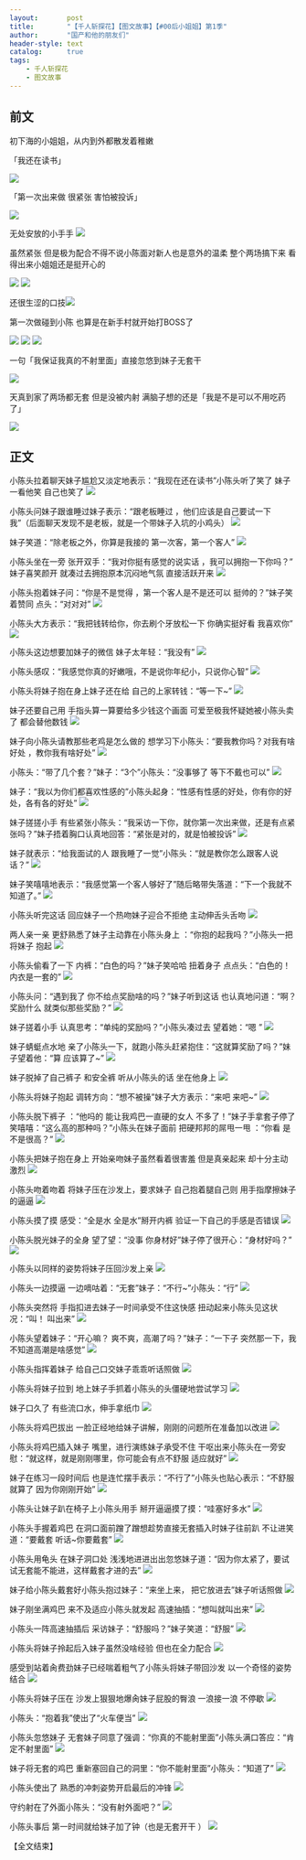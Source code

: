 ```yaml
---
layout:       post
title:        "【千人斩探花】【图文故事】【#00后小姐姐】第1季"
author:       "国产和他的朋友们"
header-style: text
catalog:      true
tags:
    - 千人斩探花
    - 图文故事
---
```


## 前文

初下海的小姐姐，从内到外都散发着稚嫩

「我还在读书」

![](https://jt.mcq93.app/tupian/forum/202412/02/215202dp174545urga42u1.gif)

「第一次出来做 很紧张 害怕被投诉」

![](https://jt.mcq93.app/tupian/forum/202501/15/143331lkn0zzfoa0hass6q.gif)

无处安放的小手手 ![](https://jt.mcq93.app/tupian/forum/202412/02/215420vplnq1qlqmbbbnr1.gif)

虽然紧张 但是极为配合不得不说小陈面对新人也是意外的温柔 整个两场搞下来 看得出来小姐姐还是挺开心的

![](https://jt.mcq93.app/tupian/forum/202412/02/215444yycv2kv5mr1iv26t.gif)
![](https://jt.mcq93.app/tupian/forum/202412/02/215451ndzzgcpxymqxfgxf.gif)

还很生涩的口技![](https://jt.mcq93.app/tupian/forum/202412/02/215511exvepmz7zbpf7fuw.gif)

第一次做碰到小陈 也算是在新手村就开始打BOSS了

![](https://jt.mcq93.app/tupian/forum/202412/02/215531iolu35lb38o7boo7.gif)
![](https://jt.mcq93.app/tupian/forum/202412/02/215537sjx5nfxiaxj1wxl3.gif)
![](https://jt.mcq93.app/tupian/forum/202412/02/214931j5oo25vr4qovv966.gif)

一句「我保证我真的不射里面」直接忽悠到妹子无套干 

![](https://jt.mcq93.app/tupian/forum/202412/02/215542riqzpqu8eqgepzks.gif)

天真到家了两场都无套 但是没被内射 满脑子想的还是「我是不是可以不用吃药了」

![](https://jt.mcq93.app/tupian/forum/202412/02/215602e0ovnaz0fvowhb2l.gif)


## 正文

小陈头拉着聊天妹子尴尬又淡定地表示：“我现在还在读书”小陈头听了笑了 妹子一看他笑 自己也笑了 
![](https://jt.mcq93.app/tupian/forum/202501/15/142404qpp3po8sb1runqpq.gif)

小陈头问妹子跟谁睡过妹子表示：“跟老板睡过 ，他们应该是自己要试一下我”（后面聊天发现不是老板，就是一个带妹子入坑的小鸡头） 
![](https://jt.mcq93.app/tupian/forum/202501/15/142409lzy86ln2rlr666hz.gif)

妹子笑道：“除老板之外，你算是我接的 第一次客，第一个客人” 
![](https://jt.mcq93.app/tupian/forum/202501/15/142415qshh3x3xsizut9z0.gif)

小陈头坐在一旁 张开双手：“我对你挺有感觉的说实话 ，我可以拥抱一下你吗？” 妹子喜笑颜开 就凑过去拥抱原本沉闷地气氛 直接活跃开来 
![](https://jt.mcq93.app/tupian/forum/202501/15/142421m20zmsdyxy5exrzr.gif)

小陈头抱着妹子问：“你是不是觉得 ，第一个客人是不是还可以 挺帅的？”妹子笑着赞同 点头：“对对对” 
![](https://jt.mcq93.app/tupian/forum/202501/15/142428q6ji4fi1j46fabyj.gif)

小陈头大方表示：“我把钱转给你，你去刷个牙放松一下 你确实挺好看 我喜欢你” 
![](https://jt.mcq93.app/tupian/forum/202501/15/142434j4xxr9lkxn7rw6wa.gif)

小陈头这边想要加妹子的微信 妹子太年轻：“我没有” 
![](https://jt.mcq93.app/tupian/forum/202501/15/142439ffujfuuyia92zyy9.gif)

小陈头感叹：“我感觉你真的好嫩哦，不是说你年纪小，只说你心智” 
![](https://jt.mcq93.app/tupian/forum/202501/15/142449c8xphs6p66k16psh.gif)

小陈头将妹子抱在身上妹子还在给 自己的上家转钱：“等一下~” 
![](https://jt.mcq93.app/tupian/forum/202501/15/142459grw7eih2kwxe3wkb.gif)

妹子还要自己用 手指头算一算要给多少钱这个画面 可爱至极我怀疑她被小陈头卖了 都会替他数钱 
![](https://jt.mcq93.app/tupian/forum/202501/15/142509pkmaicec5nfacefu.gif)

妹子向小陈头请教那些老鸡是怎么做的 想学习下小陈头：“要我教你吗？对我有啥好处 ，教你我有啥好处” 
![](https://jt.mcq93.app/tupian/forum/202501/15/142519zzgmmoio3bwaqibq.gif)

小陈头：“带了几个套？”妹子：“3个”小陈头：“没事够了 等下不戴也可以” 
![](https://jt.mcq93.app/tupian/forum/202501/15/142527s338y7xp8zlzyzgl.gif)

妹子：“我以为你们都喜欢性感的”小陈头起身：“性感有性感的好处，你有你的好处，各有各的好处” 
![](https://jt.mcq93.app/tupian/forum/202501/15/142536bb6xdnz2qjajsqnj.gif)

妹子搓搓小手 有些紧张小陈头：“我采访一下你，就你第一次出来做，还是有点紧张吗？”妹子捂着胸口认真地回答：“紧张是对的，就是怕被投诉” 
![](https://jt.mcq93.app/tupian/forum/202501/15/142546frhe2tpal9pnnog9.gif)

妹子就表示：“给我面试的人 跟我睡了一觉”小陈头：“就是教你怎么跟客人说话？” 
![](https://jt.mcq93.app/tupian/forum/202501/15/142557sxgzwosg2xsmwmvo.gif)

妹子笑嘻嘻地表示：“我感觉第一个客人够好了”随后略带失落道：“下一个我就不知道了。” 
![](https://jt.mcq93.app/tupian/forum/202501/15/142609q1ffl4xt874std47.gif)

小陈头听完这话 回应妹子一个热吻妹子迎合不拒绝 主动伸舌头舌吻 
![](https://jt.mcq93.app/tupian/forum/202501/15/142622err9n6jhrrlnrngy.gif)

两人亲一亲 更舒熟悉了妹子主动靠在小陈头身上 ：“你抱的起我吗？”小陈头一把将妹子 抱起 
![](https://jt.mcq93.app/tupian/forum/202501/15/142626yq1e8ke930zw3kwx.gif)

小陈头偷看了一下 内裤：“白色的吗？”妹子笑哈哈 扭着身子 点点头：“白色的！ 内衣是一套的” 
![](https://jt.mcq93.app/tupian/forum/202501/15/142632pjuarvccuwr5at7t.gif)

小陈头问：“遇到我了 你不给点奖励啥的吗？”妹子听到这话 也认真地问道：“啊？ 奖励什么 就类似那些奖励？” 
![](https://jt.mcq93.app/tupian/forum/202501/15/142648wakcra84krnonc4k.gif)

妹子搓着小手 认真思考：“单纯的奖励吗？”小陈头凑过去 望着她：“嗯 ” 
![](https://jt.mcq93.app/tupian/forum/202501/15/142656edqtxdj1n90qz50t.gif)

妹子蜻蜓点水地 亲了小陈头一下，就跑小陈头赶紧抱住：“这就算奖励了吗？”妹子望着他：“算 应该算了~” 
![](https://jt.mcq93.app/tupian/forum/202501/15/142722h7u1wu8wi79zonob.gif)

妹子脱掉了自己裤子 和安全裤 听从小陈头的话 坐在他身上 
![](https://jt.mcq93.app/tupian/forum/202501/15/142806qxc0n2ccqcgqguje.gif)

小陈头将妹子抱起 调转方向：“想不被操”妹子大方表示：“来吧 来吧~” 
![](https://jt.mcq93.app/tupian/forum/202501/15/142814cat56m864cmni5nl.gif)

小陈头脱下裤子 ：“他吗的 能让我鸡巴一直硬的女人 不多了！”妹子手拿套子停了笑嘻嘻：“这么高的那种吗？”小陈头在妹子面前 把硬邦邦的屌甩一甩 ：“你看 是不是很高？” 
![](https://jt.mcq93.app/tupian/forum/202501/15/142820bjugzummqvmjiuh0.gif)

小陈头把妹子抱在身上 开始亲吻妹子虽然看着很害羞 但是真亲起来 却十分主动 激烈 
![](https://jt.mcq93.app/tupian/forum/202501/15/142830kt2y4b9yv2xg2c04.gif)

小陈头吻着吻着 将妹子压在沙发上，要求妹子 自己抱着腿自己则 用手指摩擦妹子的逼逼 
![](https://jt.mcq93.app/tupian/forum/202501/15/142843qs6igjr1svtjg1ts.gif)

小陈头摸了摸 感受：“全是水 全是水”掰开内裤 验证一下自己的手感是否错误 
![](https://jt.mcq93.app/tupian/forum/202501/15/142849z0qnft6ujojnn30j.gif)

小陈头脱光妹子的全身 望了望：“没事 你身材好”妹子停了很开心：“身材好吗？” 
![](https://jt.mcq93.app/tupian/forum/202501/15/142856wf2xbbaitxr4s4mn.gif)

小陈头以同样的姿势将妹子压回沙发上亲 
![](https://jt.mcq93.app/tupian/forum/202501/15/142908o0j7rg3207700jnm.gif)

小陈头一边摸逼 一边嘀咕着：“无套”妹子：“不行~”小陈头：“行” 
![](https://jt.mcq93.app/tupian/forum/202501/15/142922a3j87tpz89779p4n.gif)

小陈头突然将 手指扣进去妹子一时间承受不住这快感 扭动起来小陈头见这状况：“叫！ 叫出来” 
![](https://jt.mcq93.app/tupian/forum/202501/15/142932hvn5vgnyenmwtqmg.gif)

小陈头望着妹子：“开心嘛？ 爽不爽，高潮了吗？”妹子：“一下子 突然那一下，我不知道高潮是啥感觉” 
![](https://jt.mcq93.app/tupian/forum/202501/15/142944nvpvuu8p2xyu3zzn.gif)

小陈头指挥着妹子 给自己口交妹子乖乖听话照做 
![](https://jt.mcq93.app/tupian/forum/202501/15/142951em92i9l5bdbc95mz.gif)

小陈头将妹子拉到 地上妹子手抓着小陈头的头僵硬地尝试学习 
![](https://jt.mcq93.app/tupian/forum/202501/15/142959wsw206go0u3gsno0.gif)

妹子口久了 有些流口水，伸手拿纸巾 
![](https://jt.mcq93.app/tupian/forum/202501/15/143014fkh5mi9mi48gkicu.gif)

小陈头将鸡巴拔出 一脸正经地给妹子讲解，刚刚的问题所在准备加以改进 
![](https://jt.mcq93.app/tupian/forum/202501/15/143025xprf4qdqd3z1peit.gif)

小陈头将鸡巴插入妹子 嘴里，进行演练妹子承受不住 干呕出来小陈头在一旁安慰：“就这样，就是刚刚哪里，你可能会有点不舒服 适应就好” 
![](https://jt.mcq93.app/tupian/forum/202501/15/143035uowk588whs7ph8iy.gif)

妹子在练习一段时间后 也是连忙摆手表示：“不行了”小陈头也贴心表示：“不舒服就算了 因为你刚刚开始” 
![](https://jt.mcq93.app/tupian/forum/202501/15/143041f3sxs56nwsme5sxz.gif)

小陈头让妹子趴在椅子上小陈头用手 掰开逼逼摸了摸：“哇塞好多水” 
![](https://jt.mcq93.app/tupian/forum/202501/15/143053eia1f4fsoccki7aa.gif)

小陈头手握着鸡巴 在洞口面前蹭了蹭想趁势直接无套插入时妹子往前趴 不让进笑道：“要戴套 听话~你要戴套” 
![](https://jt.mcq93.app/tupian/forum/202501/15/143102slvjp7pzjv2bt7tf.gif)

小陈头用龟头 在妹子洞口处 浅浅地进进出出忽悠妹子道：“因为你太紧了，要试试无套能不能进，这样戴套才进的去” 
![](https://jt.mcq93.app/tupian/forum/202501/15/143111zwgfkxwoqfc6xzc6.gif)

妹子给小陈头戴套好小陈头抱过妹子：“来坐上来， 把它放进去”妹子听话照做 
![](https://jt.mcq93.app/tupian/forum/202501/15/143126b4jxx44uu131kfuk.gif)

妹子刚坐满鸡巴 来不及适应小陈头就发起 高速抽插：“想叫就叫出来” 
![](https://jt.mcq93.app/tupian/forum/202501/15/143133vm5fizin45ik5sck.gif)

小陈头一阵高速抽插后 采访妹子：“舒服吗？”妹子笑道：“舒服” 
![](https://jt.mcq93.app/tupian/forum/202501/15/143144l4jn8687k66j8uoe.gif)

小陈头将妹子拎起后入妹子虽然没啥经验 但也在全力配合 
![](https://jt.mcq93.app/tupian/forum/202501/15/143157oijvrmsixsz2miss.gif)

感受到站着肏费劲妹子已经喘着粗气了小陈头将妹子带回沙发 以一个奇怪的姿势 结合 
![](https://jt.mcq93.app/tupian/forum/202501/15/143207ygs108qxsk8pmvfp.gif)

小陈头将妹子压在 沙发上狠狠地爆肏妹子屁股的臀浪 一浪接一浪 不停歇 
![](https://jt.mcq93.app/tupian/forum/202501/15/143218j653u7i1ujjicxl1.gif)

小陈头：“抱着我”使出了“火车便当” 
![](https://jt.mcq93.app/tupian/forum/202501/15/143223ydq3uqroq3u4nv3t.gif)

小陈头忽悠妹子 无套妹子同意了强调：“你真的不能射里面”小陈头满口答应：“肯定不射里面” 
![](https://jt.mcq93.app/tupian/forum/202501/15/143233c8gcxh2g41gi4wdv.gif)

妹子将无套的鸡巴 重新塞回自己的洞里：“你不能射里面”小陈头：“知道了” 
![](https://jt.mcq93.app/tupian/forum/202501/15/143249mkrk1nebgah133fo.gif)

小陈头使出了 熟悉的冲刺姿势开启最后的冲锋 
![](https://jt.mcq93.app/tupian/forum/202501/15/143259xdl5nvdnmhchdjm2.gif)

守约射在了外面小陈头：“没有射外面吧？” 
![](https://jt.mcq93.app/tupian/forum/202501/15/143314aovfp0sme7ggmqk7.gif)

小陈头事后 第一时间就给妹子加了钟（也是无套开干 ）
![](https://jt.mcq93.app/tupian/forum/202501/15/143319flnwlzrn6nqdmlll.gif)

【全文结束】
